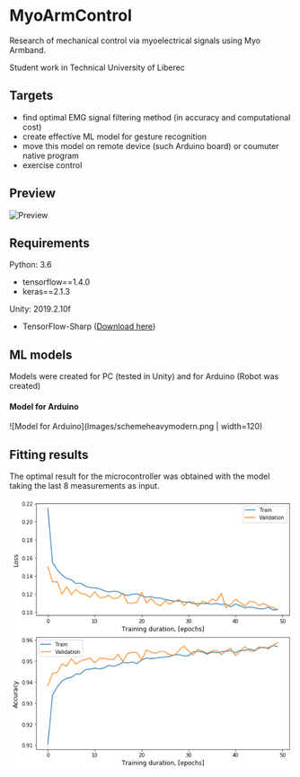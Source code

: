 # MyoArmControl
Research of mechanical control via myoelectrical signals using Myo Armband. 

Student work in Technical University of Liberec 

## Targets

- find optimal EMG signal filtering method (in accuracy and computational cost)
- create effective ML model for gesture recognition
- move this model on remote device (such Arduino board) or  coumuter native program
- exercise control

## Preview

![Preview](Images/gif.gif)<!-- .element height="50%" width="50%" -->

## Requirements 
Python: 3.6
- tensorflow==1.4.0
- keras==2.1.3

Unity: 2019.2.10f
- TensorFlow-Sharp ([Download here](https://s3.amazonaws.com/unity-ml-agents/0.5/TFSharpPlugin.unitypackage))

## ML models

Models were created for PC (tested in Unity) and for Arduino (Robot was created)

#### Model for Arduino

![Model for Arduino](Images/schemeheavymodern.png | width=120)

## Fitting results

The optimal result for the microcontroller was obtained with the model taking the last 8 measurements as input.

![Model for Arduino](Images/7gesturesLSTMNew.png)

